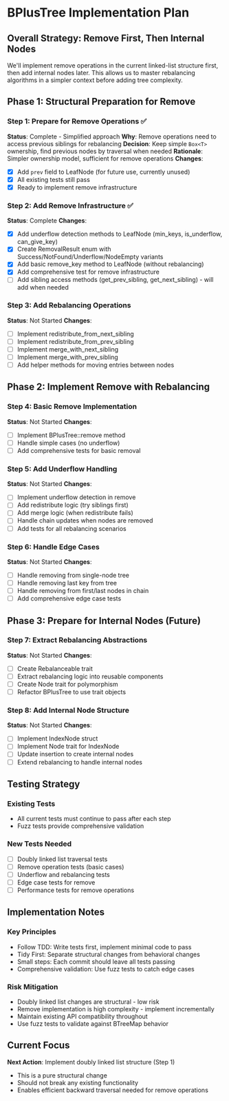 # BPlusTree Implementation Plan

## Overall Strategy: Remove First, Then Internal Nodes

We'll implement remove operations in the current linked-list structure first, then add internal nodes later. This allows us to master rebalancing algorithms in a simpler context before adding tree complexity.

## Phase 1: Structural Preparation for Remove

### Step 1: Prepare for Remove Operations ✅

**Status**: Complete - Simplified approach
**Why**: Remove operations need to access previous siblings for rebalancing
**Decision**: Keep simple `Box<T>` ownership, find previous nodes by traversal when needed
**Rationale**: Simpler ownership model, sufficient for remove operations
**Changes**:

- [x] Add `prev` field to LeafNode (for future use, currently unused)
- [x] All existing tests still pass
- [x] Ready to implement remove infrastructure

### Step 2: Add Remove Infrastructure ✅

**Status**: Complete
**Changes**:

- [x] Add underflow detection methods to LeafNode (min_keys, is_underflow, can_give_key)
- [x] Create RemovalResult enum with Success/NotFound/Underflow/NodeEmpty variants
- [x] Add basic remove_key method to LeafNode (without rebalancing)
- [x] Add comprehensive test for remove infrastructure
- [ ] Add sibling access methods (get_prev_sibling, get_next_sibling) - will add when needed

### Step 3: Add Rebalancing Operations

**Status**: Not Started
**Changes**:

- [ ] Implement redistribute_from_next_sibling
- [ ] Implement redistribute_from_prev_sibling
- [ ] Implement merge_with_next_sibling
- [ ] Implement merge_with_prev_sibling
- [ ] Add helper methods for moving entries between nodes

## Phase 2: Implement Remove with Rebalancing

### Step 4: Basic Remove Implementation

**Status**: Not Started
**Changes**:

- [ ] Implement BPlusTree::remove method
- [ ] Handle simple cases (no underflow)
- [ ] Add comprehensive tests for basic removal

### Step 5: Add Underflow Handling

**Status**: Not Started
**Changes**:

- [ ] Implement underflow detection in remove
- [ ] Add redistribute logic (try siblings first)
- [ ] Add merge logic (when redistribute fails)
- [ ] Handle chain updates when nodes are removed
- [ ] Add tests for all rebalancing scenarios

### Step 6: Handle Edge Cases

**Status**: Not Started
**Changes**:

- [ ] Handle removing from single-node tree
- [ ] Handle removing last key from tree
- [ ] Handle removing from first/last nodes in chain
- [ ] Add comprehensive edge case tests

## Phase 3: Prepare for Internal Nodes (Future)

### Step 7: Extract Rebalancing Abstractions

**Status**: Not Started
**Changes**:

- [ ] Create Rebalanceable trait
- [ ] Extract rebalancing logic into reusable components
- [ ] Create Node trait for polymorphism
- [ ] Refactor BPlusTree to use trait objects

### Step 8: Add Internal Node Structure

**Status**: Not Started
**Changes**:

- [ ] Implement IndexNode struct
- [ ] Implement Node trait for IndexNode
- [ ] Update insertion to create internal nodes
- [ ] Extend rebalancing to handle internal nodes

## Testing Strategy

### Existing Tests

- All current tests must continue to pass after each step
- Fuzz tests provide comprehensive validation

### New Tests Needed

- [ ] Doubly linked list traversal tests
- [ ] Remove operation tests (basic cases)
- [ ] Underflow and rebalancing tests
- [ ] Edge case tests for remove
- [ ] Performance tests for remove operations

## Implementation Notes

### Key Principles

- Follow TDD: Write tests first, implement minimal code to pass
- Tidy First: Separate structural changes from behavioral changes
- Small steps: Each commit should leave all tests passing
- Comprehensive validation: Use fuzz tests to catch edge cases

### Risk Mitigation

- Doubly linked list changes are structural - low risk
- Remove implementation is high complexity - implement incrementally
- Maintain existing API compatibility throughout
- Use fuzz tests to validate against BTreeMap behavior

## Current Focus

**Next Action**: Implement doubly linked list structure (Step 1)

- This is a pure structural change
- Should not break any existing functionality
- Enables efficient backward traversal needed for remove operations
